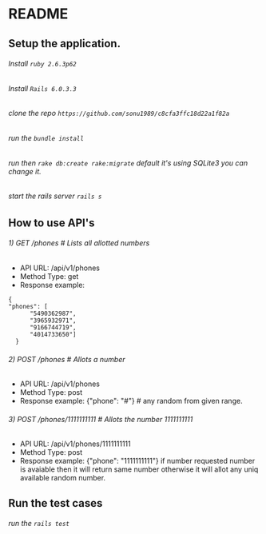 # README

## Setup the application.
###### Install `ruby 2.6.3p62`
###### Install `Rails 6.0.3.3`
###### clone the repo `https://github.com/sonu1989/c8cfa3ffc18d22a1f82a`
###### run the `bundle install`
###### run then `rake db:create rake:migrate` default it's using SQLite3 you can change it.
###### start the rails server `rails s`

## How to use API's
###### 1) GET /phones # Lists all allotted numbers
  - API URL: /api/v1/phones
  - Method Type: get
  - Response example:
  ```
  {
  "phones": [
        "5490362987",
        "3965932971",
        "9166744719",
        "4014733650"]
    }
   ```
      
###### 2) POST /phones # Allots a number
  - API URL: /api/v1/phones
  - Method Type: post
  - Response example: {"phone": "#"} # any random from given range.

###### 3) POST /phones/1111111111 # Allots the number 1111111111
  - API URL: /api/v1/phones/1111111111
  - Method Type: post
  - Response example: {"phone": "1111111111"} if number requested number is avaiable then it will return same number otherwise it will allot any uniq available random number.
    
## Run the test cases
  ###### run the `rails test`